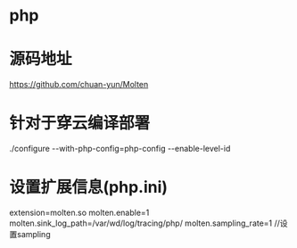 # php

# 源码地址
https://github.com/chuan-yun/Molten

# 针对于穿云编译部署
./configure --with-php-config=php-config --enable-level-id

# 设置扩展信息(php.ini)
extension=molten.so
molten.enable=1
molten.sink_log_path=/var/wd/log/tracing/php/
molten.sampling_rate=1 //设置sampling
